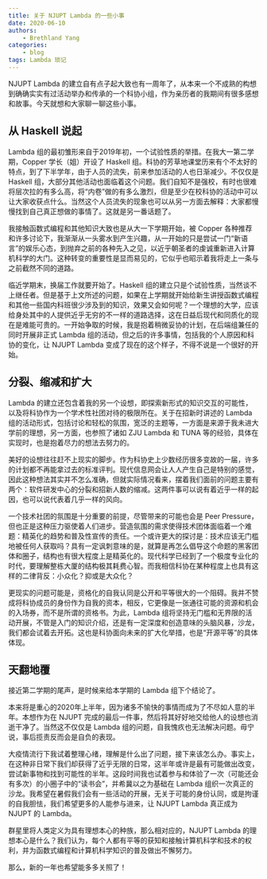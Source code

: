```yaml
---
title: 关于 NJUPT Lambda 的一些小事
date: 2020-06-10
authors: 
    - Brethland Yang
categories:
    - blog
tags: Lambda 琐记
---
```


NJUPT Lambda 的建立自有点子起大致也有一周年了，从本来一个不成熟的构想到确确实实有过活动举办和传承的一个科协小组，作为亲历者的我期间有很多感想和故事。今天就想和大家聊一聊这些小事。

<!--more-->

##  从 Haskell 说起

Lambda 组的最初雏形来自于2019年初，一个试验性质的举措。在我大一第二学期，Copper 学长（姐）开设了 Haskell 组。科协的芳草地课堂历来有个不太好的特点，到了下半学年，由于人员的流失，前来参加活动的人也日渐减少。不仅仅是 Haskell 组，大部分其他活动也面临着这个问题。我们自知不是强校，有时也很难将层次拉的有多么高，将“内卷”做的有多么激烈，但是至少在校科协的活动中可以让大家收获点什么。当然这个人员流失的现象也可以从另一方面去解释：大家都慢慢找到自己真正想做的事情了。这就是另一番话题了。

我接触函数式编程和其他知识大致也是从大一下学期开始，被 Copper 各种推荐和许多讨论下，我渐渐从一头雾水到产生兴趣，从一开始的只是尝试一门“新语言”的娱乐心态，到抛弃之前的各种先入之见，以近乎朝圣者的虔诚重新进入计算机科学的大门。这种转变的重要性是显而易见的，它似乎也昭示着我将走上一条与之前截然不同的道路。

临近学期末，换届工作就要开始了。Haskell 组的建立只是个试验性质，当然谈不上继任者。但是基于上文所述的问题，如果在上学期就开始给新生讲授函数式编程和其他一些国内科班很少涉及到的知识，效果又会如何呢？一个理想的大学，应该给身处其中的人提供近乎无穷的不一样的道路选择，这在日益后现代和同质化的现在是难能可贵的。一开始争取的时候，我是抱着稍微妥协的计划，在后端组兼任的同时开展非正式 Lambda 组的活动，但之后的许多事情，包括我的个人原因和科协的变化，让 NJUPT Lambda 变成了现在的这个样子，不得不说是一个很好的开始。

## 分裂、缩减和扩大

Lambda 的建立还包含着我的另一个设想，即探索新形式的知识交互的可能性，以及将科协作为一个学术性社团对待的极限所在。关于在招新时讲述的 Lambda 组的活动形式，包括讨论和轻松的氛围，宽泛的主题等，一方面是来源于我未进大学前的理想，另一方面，也参照了诸如 ZJU Lambda 和 TUNA 等的经验，具体在实现时，也是抱着尽力的想法去努力的。

美好的设想往往赶不上现实的脚步。作为科协史上少数经历很多变故的一届，许多的计划都不再能拿过去的标准评判。现代信息网会让人人产生自己是特别的感觉，因此这种想法其实并不怎么准确，但就实际情况看来，摆着我们面前的问题主要有两个：软件研发中心的分裂和招新人数的缩减。这两件事可以说有着近乎一样的起因，也可以说代表着几乎一样的风向。

一个技术社团的氛围是十分重要的前提，尽管带来的可能也会是 Peer Pressure，但也正是这种压力驱使着人们进步。营造氛围的需求使得技术团体面临着一个难题：精英化的趋势和普及性宣传的责任。一个或许更大的探讨是：技术应该无门槛地被任何人获取吗？具有一定讽刺意味的是，就算是再怎么倡导这个命题的黑客团体和圈子，结构也有很大程度上是精英化的。现代科学已经到了一个极度专业化的时代，要理解整栋大厦的结构极其耗费心智。而我相信科协在某种程度上也具有这样的二律背反：小众化？抑或是大众化？

更现实的问题可能是，资格化的自我认同是公开和平等很大的一个阻碍。我并不赞成将科协成员的身份作为自我的资本，相反，它更像是一张通往可能的资源和机会的入场券，而不是所谓的资格书。为此，Lambda 组将坚持无门槛和无界限的活动开展，不管是入门的知识介绍，还是有一定深度和创造意味的头脑风暴，沙龙，我们都会试着去开拓。这也是科协面向未来的扩大化举措，也是“开源平等”的具体体现。

## 天翻地覆

接近第二学期的尾声，是时候来给本学期的 Lambda 组下个结论了。

本来将是重心的2020年上半年，因为诸多不愉快的事情而成为了不尽如人意的半年。本想作为在 NJUPT 完成的最后一件事，然后将其好好地交给他人的设想也消逝干净了。当然这不仅仅是 Lambda 组的问题，自我愧疚也无法解决问题。毋宁说，事后揽责反而会是自负的表现。

大疫情流行下我试着整理心绪，理解是什么出了问题，接下来该怎么办。事实上，在这种非日常下我们却获得了近乎无限的日常，这半年或许是最有可能做出改变，尝试新事物和找到可能性的半年。这段时间我也试着参与和体验了一次（可能还会有多次）的小圈子中的“读书会”，并希冀以之为基础在 Lambda 组织一次真正的沙龙。我希望在暑假我们会有一些活动的开展，无关于可能的身份认同，或是拘谨的自我胆怯，我们希望更多的人能参与进来，让 NJUPT Lambda 真正成为 NJUPT 的 Lambda。

群星里将人类定义为具有理想本心的种族，那么相对应的，NJUPT Lambda 的理想本心是什么？我们认为，每个人都有平等的获知和接触计算机科学和技术的权利，并为函数式编程和计算机科学知识的普及做出不懈努力。

那么，新的一年也希望能多多关照了！

